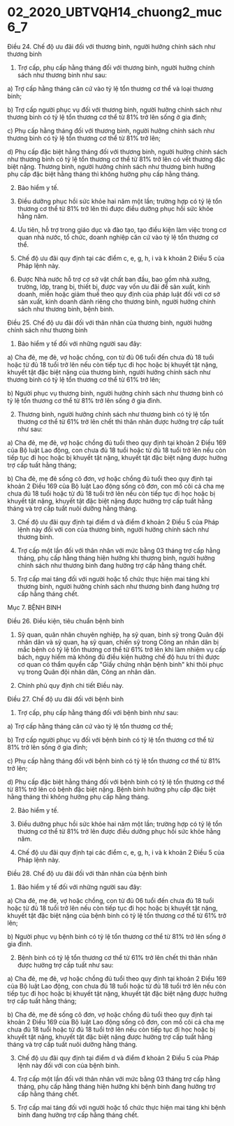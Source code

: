 # 02_2020_UBTVQH14_chuong2_muc6_7
Điều 24. Chế độ ưu đãi đối với thương binh, người hưởng chính sách như thương binh

1. Trợ cấp, phụ cấp hằng tháng đối với thương binh, người hưởng chính sách như thương binh như sau:

a) Trợ cấp hằng tháng căn cứ vào tỷ lệ tổn thương cơ thể và loại thương binh;

b) Trợ cấp người phục vụ đối với thương binh, người hưởng chính sách như thương binh có tỷ lệ tổn thương cơ thể từ 81% trở lên sống ở gia đình;

c) Phụ cấp hằng tháng đối với thương binh, người hưởng chính sách như thương binh có tỷ lệ tổn thương cơ thể từ 81% trở lên;

d) Phụ cấp đặc biệt hằng tháng đối với thương binh, người hưởng chính sách như thương binh có tỷ lệ tổn thương cơ thể từ 81% trở lên có vết thương đặc biệt nặng. Thương binh, người hưởng chính sách như thương binh hưởng phụ cấp đặc biệt hằng tháng thì không hưởng phụ cấp hằng tháng.

2. Bảo hiểm y tế.

3. Điều dưỡng phục hồi sức khỏe hai năm một lần; trường hợp có tỷ lệ tổn thương cơ thể từ 81% trở lên thì được điều dưỡng phục hồi sức khỏe hằng năm.

4. Ưu tiên, hỗ trợ trong giáo dục và đào tạo, tạo điều kiện làm việc trong cơ quan nhà nước, tổ chức, doanh nghiệp căn cứ vào tỷ lệ tổn thương cơ thể.

5. Chế độ ưu đãi quy định tại các điểm c, e, g, h, i và k khoản 2 Điều 5 của Pháp lệnh này.

6. Được Nhà nước hỗ trợ cơ sở vật chất ban đầu, bao gồm nhà xưởng, trường, lớp, trang bị, thiết bị, được vay vốn ưu đãi để sản xuất, kinh doanh, miễn hoặc giảm thuế theo quy định của pháp luật đối với cơ sở sản xuất, kinh doanh dành riêng cho thương binh, người hưởng chính sách như thương binh, bệnh binh.

Điều 25. Chế độ ưu đãi đối với thân nhân của thương binh, người hưởng chính sách như thương binh

1. Bảo hiểm y tế đối với những người sau đây:

a) Cha đẻ, mẹ đẻ, vợ hoặc chồng, con từ đủ 06 tuổi đến chưa đủ 18 tuổi hoặc từ đủ 18 tuổi trở lên nếu còn tiếp tục đi học hoặc bị khuyết tật nặng, khuyết tật đặc biệt nặng của thương binh, người hưởng chính sách như thương binh có tỷ lệ tổn thương cơ thể từ 61% trở lên;

b) Người phục vụ thương binh, người hưởng chính sách như thương binh có tỷ lệ tổn thương cơ thể từ 81% trở lên sống ở gia đình.

2. Thương binh, người hưởng chính sách như thương binh có tỷ lệ tổn thương cơ thể từ 61% trở lên chết thì thân nhân được hưởng trợ cấp tuất như sau:

a) Cha đẻ, mẹ đẻ, vợ hoặc chồng đủ tuổi theo quy định tại khoản 2 Điều 169 của Bộ luật Lao động, con chưa đủ 18 tuổi hoặc từ đủ 18 tuổi trở lên nếu còn tiếp tục đi học hoặc bị khuyết tật nặng, khuyết tật đặc biệt nặng được hưởng trợ cấp tuất hằng tháng;

b) Cha đẻ, mẹ đẻ sống cô đơn, vợ hoặc chồng đủ tuổi theo quy định tại khoản 2 Điều 169 của Bộ luật Lao động sống cô đơn, con mồ côi cả cha mẹ chưa đủ 18 tuổi hoặc từ đủ 18 tuổi trở lên nếu còn tiếp tục đi học hoặc bị khuyết tật nặng, khuyết tật đặc biệt nặng được hưởng trợ cấp tuất hằng tháng và trợ cấp tuất nuôi dưỡng hằng tháng.

3. Chế độ ưu đãi quy định tại điểm d và điểm đ khoản 2 Điều 5 của Pháp lệnh này đối với con của thương binh, người hưởng chính sách như thương binh.

4. Trợ cấp một lần đối với thân nhân với mức bằng 03 tháng trợ cấp hằng tháng, phụ cấp hằng tháng hiện hưởng khi thương binh, người hưởng chính sách như thương binh đang hưởng trợ cấp hằng tháng chết.

5. Trợ cấp mai táng đối với người hoặc tổ chức thực hiện mai táng khi thương binh, người hưởng chính sách như thương binh đang hưởng trợ cấp hằng tháng chết.

Mục 7. BỆNH BINH

Điều 26. Điều kiện, tiêu chuẩn bệnh binh

1. Sỹ quan, quân nhân chuyên nghiệp, hạ sỹ quan, binh sỹ trong Quân đội nhân dân và sỹ quan, hạ sỹ quan, chiến sỹ trong Công an nhân dân bị mắc bệnh có tỷ lệ tổn thương cơ thể từ 61% trở lên khi làm nhiệm vụ cấp bách, nguy hiểm mà không đủ điều kiện hưởng chế độ hưu trí thì được cơ quan có thẩm quyền cấp "Giấy chứng nhận bệnh binh" khi thôi phục vụ trong Quân đội nhân dân, Công an nhân dân.

2. Chính phủ quy định chi tiết Điều này.

Điều 27. Chế độ ưu đãi đối với bệnh binh

1. Trợ cấp, phụ cấp hằng tháng đối với bệnh binh như sau:

a) Trợ cấp hằng tháng căn cứ vào tỷ lệ tổn thương cơ thể;

b) Trợ cấp người phục vụ đối với bệnh binh có tỷ lệ tổn thương cơ thể từ 81% trở lên sống ở gia đình;

c) Phụ cấp hằng tháng đối với bệnh binh có tỷ lệ tổn thương cơ thể từ 81% trở lên;

d) Phụ cấp đặc biệt hằng tháng đối với bệnh binh có tỷ lệ tổn thương cơ thể từ 81% trở lên có bệnh đặc biệt nặng. Bệnh binh hưởng phụ cấp đặc biệt hằng tháng thì không hưởng phụ cấp hằng tháng.

2. Bảo hiểm y tế.

3. Điều dưỡng phục hồi sức khỏe hai năm một lần; trường hợp có tỷ lệ tổn thương cơ thể từ 81% trở lên được điều dưỡng phục hồi sức khỏe hằng năm.

4. Chế độ ưu đãi quy định tại các điểm c, e, g, h, i và k khoản 2 Điều 5 của Pháp lệnh này.

Điều 28. Chế độ ưu đãi đối với thân nhân của bệnh binh

1. Bảo hiểm y tế đối với những người sau đây:

a) Cha đẻ, mẹ đẻ, vợ hoặc chồng, con từ đủ 06 tuổi đến chưa đủ 18 tuổi hoặc từ đủ 18 tuổi trở lên nếu còn tiếp tục đi học hoặc bị khuyết tật nặng, khuyết tật đặc biệt nặng của bệnh binh có tỷ lệ tổn thương cơ thể từ 61% trở lên;

b) Người phục vụ bệnh binh có tỷ lệ tổn thương cơ thể từ 81% trở lên sống ở gia đình.

2. Bệnh binh có tỷ lệ tổn thương cơ thể từ 61% trở lên chết thì thân nhân được hưởng trợ cấp tuất như sau:

a) Cha đẻ, mẹ đẻ, vợ hoặc chồng đủ tuổi theo quy định tại khoản 2 Điều 169 của Bộ luật Lao động, con chưa đủ 18 tuổi hoặc từ đủ 18 tuổi trở lên nếu còn tiếp tục đi học hoặc bị khuyết tật nặng, khuyết tật đặc biệt nặng được hưởng trợ cấp tuất hằng tháng;

b) Cha đẻ, mẹ đẻ sống cô đơn, vợ hoặc chồng đủ tuổi theo quy định tại khoản 2 Điều 169 của Bộ luật Lao động sống cô đơn, con mồ côi cả cha mẹ chưa đủ 18 tuổi hoặc từ đủ 18 tuổi trở lên nếu còn tiếp tục đi học hoặc bị khuyết tật nặng, khuyết tật đặc biệt nặng được hưởng trợ cấp tuất hằng tháng và trợ cấp tuất nuôi dưỡng hằng tháng.

3. Chế độ ưu đãi quy định tại điểm d và điểm đ khoản 2 Điều 5 của Pháp lệnh này đối với con của bệnh binh.

4. Trợ cấp một lần đối với thân nhân với mức bằng 03 tháng trợ cấp hằng tháng, phụ cấp hằng tháng hiện hưởng khi bệnh binh đang hưởng trợ cấp hằng tháng chết.

5. Trợ cấp mai táng đối với người hoặc tổ chức thực hiện mai táng khi bệnh binh đang hưởng trợ cấp hằng tháng chết.